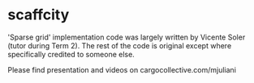 # scaffcity

'Sparse grid' implementation code was largely written by Vicente Soler (tutor during Term 2). 
The rest of the code is original except where specifically credited to someone else.

Please find presentation and videos on cargocollective.com/mjuliani
